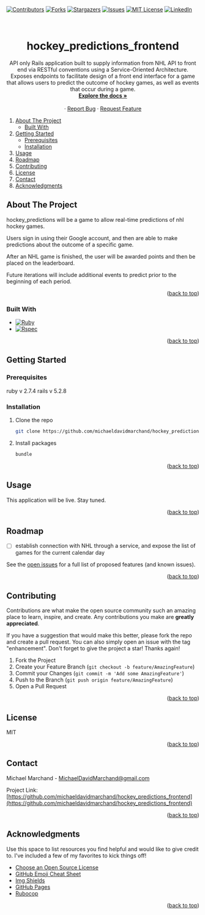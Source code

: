 <!-- Improved compatibility of back to top link: See: https://github.com/michaeldavidmarchand/hockey_predictions_frontend/pull/73 -->

<a name="readme-top"></a>

<!--
*** Thanks for checking out the hockey_predictions_frontend. If you have a suggestion
*** that would make this better, please fork the repo and create a pull request
*** or simply open an issue with the tag "enhancement".
*** Don't forget to give the project a star!
*** Thanks again! Now go create something AMAZING! :D
-->

<!-- PROJECT SHIELDS -->
<!--
*** I'm using markdown "reference style" links for readability.
*** Reference links are enclosed in brackets [ ] instead of parentheses ( ).
*** See the bottom of this document for the declaration of the reference variables
*** for contributors-url, forks-url, etc. This is an optional, concise syntax you may use.
*** https://www.markdownguide.org/basic-syntax/#reference-style-links
-->

[![Contributors][contributors-shield]][contributors-url]
[![Forks][forks-shield]][forks-url]
[![Stargazers][stars-shield]][stars-url]
[![Issues][issues-shield]][issues-url]
[![MIT License][license-shield]][license-url]
[![LinkedIn][linkedin-shield]][linkedin-url]

<!-- PROJECT LOGO -->
<br />
<div align="center">

  <h1 align="center">hockey_predictions_frontend</h1>

  <p align="center">
    API only Rails application built to supply information from NHL API to front end via RESTful conventions using a Service-Oriented Architecture.
<br />
      Exposes endpoints to facilitate design of a front end interface for a game that allows users to predict the outcome of hockey games, as well as events that occur during a game.
    <br />
    <a href="https://github.com/michaeldavidmarchand/hockey_predictions_frontend"><strong>Explore the docs »</strong></a>
    <br />
    <br />
    <!-- <a href="https://github.com/michaeldavidmarchand/hockey_predictions_frontend">View Demo</a> -->
    ·
    <a href="https://github.com/michaeldavidmarchand/hockey_predictions_frontend/issues">Report Bug</a>
    ·
    <a href="https://github.com/michaeldavidmarchand/hockey_predictions_frontend/issues">Request Feature</a>
  </p>
</div>

<!-- TABLE OF CONTENTS -->
  <ol>
    <li>
      <a href="#about-the-project">About The Project</a>
      <ul>
        <li><a href="#built-with">Built With</a></li>
      </ul>
    </li>
    <li>
      <a href="#getting-started">Getting Started</a>
      <ul>
        <li><a href="#prerequisites">Prerequisites</a></li>
        <li><a href="#installation">Installation</a></li>
      </ul>
    </li>
    <li><a href="#usage">Usage</a></li>
    <li><a href="#roadmap">Roadmap</a></li>
    <li><a href="#contributing">Contributing</a></li>
    <li><a href="#license">License</a></li>
    <li><a href="#contact">Contact</a></li>
    <li><a href="#acknowledgments">Acknowledgments</a></li>
  </ol>

<!-- ABOUT THE PROJECT -->

## About The Project

hockey_predictions will be a game to allow real-time predictions of nhl hockey games.

Users sign in using their Google account, and then are able to make predictions about the outcome of a specific game.

After an NHL game is finished, the user will be awarded points and then be placed on the leaderboard.

Future iterations will include additional events to predict prior to the beginning of each period.

<p align="right">(<a href="#readme-top">back to top</a>)</p>

### Built With

-   [![Ruby][ruby.com]][ruby-url]
-   [![Rspec][rspec.com]][rspec-url]

<p align="right">(<a href="#readme-top">back to top</a>)</p>

<!-- GETTING STARTED -->

## Getting Started

### Prerequisites

ruby v 2.7.4
rails v 5.2.8

### Installation

1. Clone the repo
    ```sh
    git clone https://github.com/michaeldavidmarchand/hockey_predictions_frontend.git
    ```
2. Install packages
    ```sh
    bundle
    ```

<p align="right">(<a href="#readme-top">back to top</a>)</p>

<!-- USAGE EXAMPLES -->

## Usage

This application will be live. Stay tuned.

<p align="right">(<a href="#readme-top">back to top</a>)</p>

<!-- ROADMAP -->

## Roadmap

- [ ] establish connection with NHL through a service, and expose the list of games for the current calendar day

See the [open issues](https://github.com/michaeldavidmarchand/hockey_predictions_frontend/issues) for a full list of proposed features (and known issues).

<p align="right">(<a href="#readme-top">back to top</a>)</p>

<!-- CONTRIBUTING -->

## Contributing

Contributions are what make the open source community such an amazing place to learn, inspire, and create. Any contributions you make are **greatly appreciated**.

If you have a suggestion that would make this better, please fork the repo and create a pull request. You can also simply open an issue with the tag "enhancement".
Don't forget to give the project a star! Thanks again!

1. Fork the Project
2. Create your Feature Branch (`git checkout -b feature/AmazingFeature`)
3. Commit your Changes (`git commit -m 'Add some AmazingFeature'`)
4. Push to the Branch (`git push origin feature/AmazingFeature`)
5. Open a Pull Request

<p align="right">(<a href="#readme-top">back to top</a>)</p>

<!-- LICENSE -->

## License

MIT

<p align="right">(<a href="#readme-top">back to top</a>)</p>

<!-- CONTACT -->

## Contact

Michael Marchand - MichaelDavidMarchand@gmail.com

Project Link: [https://github.com/michaeldavidmarchand/hockey_predictions_frontend](https://github.com/michaeldavidmarchand/hockey_predictions_frontend)

<p align="right">(<a href="#readme-top">back to top</a>)</p>

<!-- ACKNOWLEDGMENTS -->

## Acknowledgments

Use this space to list resources you find helpful and would like to give credit to. I've included a few of my favorites to kick things off!

-   [Choose an Open Source License](https://choosealicense.com)
-   [GitHub Emoji Cheat Sheet](https://www.webpagefx.com/tools/emoji-cheat-sheet)
-   [Img Shields](https://shields.io)
-   [GitHub Pages](https://pages.github.com)
-   [Rubocop](https://rubocop.org/)

<p align="right">(<a href="#readme-top">back to top</a>)</p>

<!-- MARKDOWN LINKS & IMAGES -->
<!-- https://www.markdownguide.org/basic-syntax/#reference-style-links -->

[contributors-shield]: https://img.shields.io/github/contributors/michaeldavidmarchand/hockey_predictions_frontend.svg?style=for-the-badge
[contributors-url]: https://github.com/michaeldavidmarchand/hockey_predictions_frontend/graphs/contributors
[forks-shield]: https://img.shields.io/github/forks/michaeldavidmarchand/hockey_predictions_frontend.svg?style=for-the-badge
[forks-url]: https://github.com/michaeldavidmarchand/hockey_predictions_frontend/network/members
[stars-shield]: https://img.shields.io/github/stars/michaeldavidmarchand/hockey_predictions_frontend.svg?style=for-the-badge
[stars-url]: https://github.com/michaeldavidmarchand/hockey_predictions_frontend/stargazers
[issues-shield]: https://img.shields.io/github/issues/michaeldavidmarchand/hockey_predictions_frontend.svg?style=for-the-badge
[issues-url]: https://github.com/michaeldavidmarchand/hockey_predictions_frontend/issues
[license-shield]: https://img.shields.io/github/license/michaeldavidmarchand/hockey_predictions_frontend.svg?style=for-the-badge
[license-url]: https://github.com/michaeldavidmarchand/hockey_predictions_frontend/blob/master/LICENSE.txt
[linkedin-shield]: https://img.shields.io/badge/-LinkedIn-black.svg?style=for-the-badge&logo=linkedin&colorB=555
[linkedin-url]: https://linkedin.com/in/marchandmd1
[product-screenshot]: images/screenshot.png
[bootstrap.com]: https://img.shields.io/badge/Bootstrap-563D7C?style=for-the-badge&logo=bootstrap&logoColor=white
[bootstrap-url]: https://getbootstrap.com
[ruby.com]: https://img.shields.io/badge/ruby-v2.7.4-red
[ruby-url]: https://ruby-doc.org/core-2.7.2/
[rspec.com]: https://img.shields.io/badge/rspec-v3.10-success
[rspec-url]: https://rspec.info/documentation/
